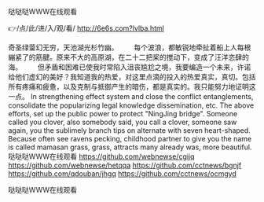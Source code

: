 
哒哒哒WWW在线观看




👉/点/此/进/入/观/看/ http://6e6s.com?lvlba.html




奇圣绿蓥幻无穷，天池湖光杉竹幽。
　　每个波浪，都敏锐地牵扯着船上人每根繃紧了的筋腱。原来不大的高原湖，在二十二把桨的搅动下，变成了汪洋恣肆的海。
　　但矛盾和困难已使我时常陷入沮丧尴尬之境，我要编造一个未来，许诺给他们虚幻的美好？我知道我的热爱，对这里点滴的投入的热爱真实，真切。包括所有疼痛和疲惫，以及克制与抵御产生的暗伤，都是真实的。我只能努力地证明这一点。
In strengthening effect system and close the conflict entanglements, consolidate the popularizing legal knowledge dissemination, etc. The above efforts, set up the public power to protect "NingJing bridge".
Someone called you clover, also somebody said, you call a clover, someone saw again, you the sublimely branch tips on alternate with seven heart-shaped.
Because often see ravens pecking, childhood partner to give you the name is called mamasan grass, grass, attracts many already was, more beautiful.
哒哒哒WWW在线观看 https://github.com/webnewse/cgijq
https://github.com/webnewse/hetqqa
https://github.com/cctnews/bgnjf
https://github.com/qdouban/jhgq
https://github.com/cctnews/ocmgyd





哒哒哒WWW在线观看
